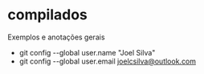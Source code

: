 # compilados

Exemplos e anotações gerais

- git config --global user.name "Joel Silva"
- git config --global user.email joelcsilva@outlook.com

[comment]: <> (This is a comment, it will not be included)
[comment]: <> (in  the output file unless you use it in)
[comment]: <> (a reference style link.)
[//]: <> (This is also a comment.)
[//]: # (This may be the most platform independent comment)


<!-- regular html comment --> 
<!--- special completely ignored comment --> 
